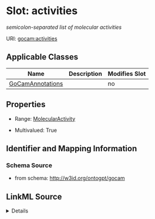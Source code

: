 

# Slot: activities


_semicolon-separated list of molecular activities_



URI: [gocam:activities](http://w3id.org/ontogpt/gocam/activities)



<!-- no inheritance hierarchy -->





## Applicable Classes

| Name | Description | Modifies Slot |
| --- | --- | --- |
| [GoCamAnnotations](GoCamAnnotations.md) |  |  no  |







## Properties

* Range: [MolecularActivity](MolecularActivity.md)

* Multivalued: True





## Identifier and Mapping Information







### Schema Source


* from schema: http://w3id.org/ontogpt/gocam




## LinkML Source

<details>
```yaml
name: activities
description: semicolon-separated list of molecular activities
from_schema: http://w3id.org/ontogpt/gocam
rank: 1000
multivalued: true
alias: activities
owner: GoCamAnnotations
domain_of:
- GoCamAnnotations
range: MolecularActivity

```
</details>
